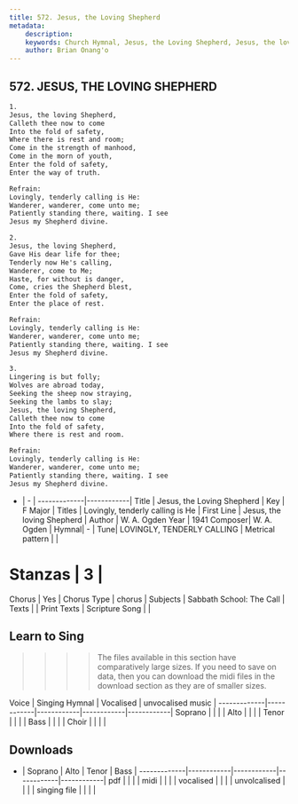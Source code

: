 ```yaml
---
title: 572. Jesus, the Loving Shepherd
metadata:
    description: 
    keywords: Church Hymnal, Jesus, the Loving Shepherd, Jesus, the loving Shepherd, Lovingly, tenderly calling is He
    author: Brian Onang'o
---
```



## 572. JESUS, THE LOVING SHEPHERD

```txt
1.
Jesus, the loving Shepherd, 
Calleth thee now to come 
Into the fold of safety, 
Where there is rest and room; 
Come in the strength of manhood, 
Come in the morn of youth, 
Enter the fold of safety, 
Enter the way of truth. 

Refrain:
Lovingly, tenderly calling is He: 
Wanderer, wanderer, come unto me; 
Patiently standing there, waiting. I see 
Jesus my Shepherd divine. 

2.
Jesus, the loving Shepherd, 
Gave His dear life for thee; 
Tenderly now He's calling, 
Wanderer, come to Me; 
Haste, for without is danger, 
Come, cries the Shepherd blest, 
Enter the fold of safety, 
Enter the place of rest. 

Refrain:
Lovingly, tenderly calling is He: 
Wanderer, wanderer, come unto me; 
Patiently standing there, waiting. I see 
Jesus my Shepherd divine. 

3.
Lingering is but folly; 
Wolves are abroad today, 
Seeking the sheep now straying, 
Seeking the lambs to slay; 
Jesus, the loving Shepherd, 
Calleth thee now to come 
Into the fold of safety, 
Where there is rest and room.

Refrain:
Lovingly, tenderly calling is He: 
Wanderer, wanderer, come unto me; 
Patiently standing there, waiting. I see 
Jesus my Shepherd divine. 

```

- |   -  |
-------------|------------|
Title | Jesus, the Loving Shepherd |
Key | F Major |
Titles | Lovingly, tenderly calling is He |
First Line | Jesus, the loving Shepherd |
Author | W. A. Ogden
Year | 1941
Composer| W. A. Ogden |
Hymnal|  - |
Tune| LOVINGLY, TENDERLY CALLING |
Metrical pattern | |
# Stanzas | 3 |
Chorus | Yes |
Chorus Type | chorus |
Subjects | Sabbath School: The Call |
Texts |  |
Print Texts | 
Scripture Song |  |
  
## Learn to Sing

>>>> The files available in this section have comparatively large sizes. If you need to save on data, then you can download the midi files in the download section as they are of smaller sizes.

Voice |  Singing Hymnal | Vocalised | unvocalised music |
-------------|------------|------------|------------|------------|
Soprano | | | |
Alto | | | |
Tenor | | | |
Bass | | | |
Choir | | | |

## Downloads

- |  Soprano | Alto | Tenor | Bass |
-------------|------------|------------|------------|------------|
pdf | | | |
midi | | | |
vocalised | | | |
unvolcalised | | | |
singing file | | | |
  